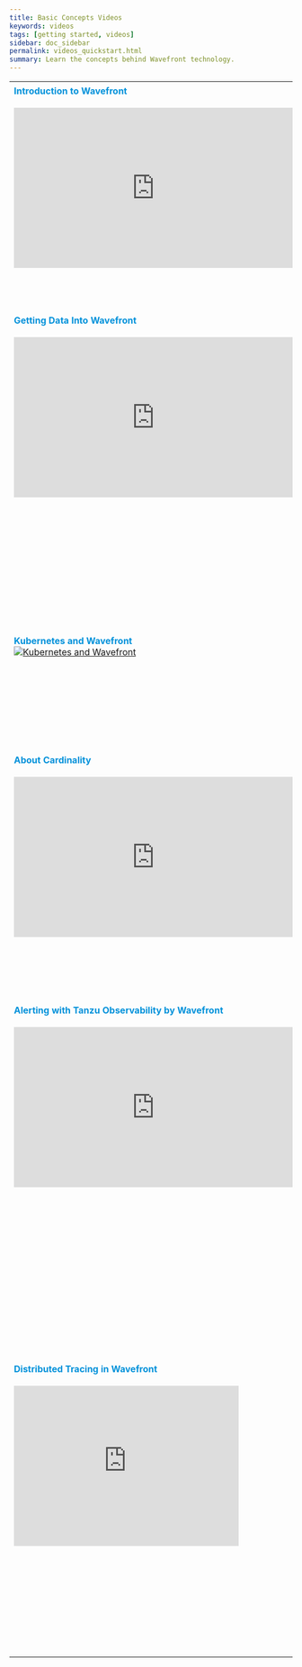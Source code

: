 ```yaml
---
title: Basic Concepts Videos
keywords: videos
tags: [getting started, videos]
sidebar: doc_sidebar
permalink: videos_quickstart.html
summary: Learn the concepts behind Wavefront technology.
---
```



<table style="width: 100%;">
<tbody>
<tr>
<td width="50%"><strong><font color="#0091DA" size="3">Introduction to Wavefront</font></strong><br><br/>
<iframe id="kmsembed-1_jbnj8r75" width="500" height="285" src="https://vmwaretv.vmware.com/embed/secure/iframe/entryId/1_jbnj8r75/uiConfId/49694343/pbc/252649793/st/0" class="kmsembed" allowfullscreen webkitallowfullscreen mozAllowFullScreen allow="autoplay *; fullscreen *; encrypted-media *" referrerPolicy="no-referrer-when-downgrade" frameborder="0" title="Introduction to Tanzu Observability (Lightboard Video)"></iframe>
</td>
<td width="50%"><br><p>Clement gives an introduction to Wavefront: How you get data into Wavefront, how dashboards, charts, and alerts allow you to monitor your environment, and how our histogram and tracing features can give you the full picture of what's going on. </p> </td>
</tr>
<tr>
<td width="50%"><strong><font color="#0091DA" size="3">Getting Data Into Wavefront</font></strong><br><br/>
<iframe id="kmsembed-1_nc4kmszz" width="500" height="285" src="https://vmwaretv.vmware.com/embed/secure/iframe/entryId/1_nc4kmszz/uiConfId/49694343/st/0" class="kmsembed" allowfullscreen webkitallowfullscreen mozAllowFullScreen allow="autoplay *; fullscreen *; encrypted-media *" referrerPolicy="no-referrer-when-downgrade"  frameborder="0" title="Getting Data Into Wavefront"></iframe></td>
<td width="50%"><br><p>Wavefront gives observability into your cloud environment and packaged applications. To get data into Wavefront, use an integration with preconfigured dashboards or one of the Wavefront SDKs. Send data from several sources to a Wavefront proxy or use direct ingestion. Finally, add dashboards, charts, and alerts to monitor exactly what you need.</p> </td>
</tr>
<tr>
<td width="50%"><strong><font color="#0091DA" size="3">Kubernetes and Wavefront</font></strong><br> <a href="https://youtu.be/jbmUKPSIguQ" target="_blank"><img src="/images/v_kubernetes_lightboard.png" alt="Kubernetes and Wavefront"/></a></td>
<td width="50%"><br><p>Containers have many benefits, but monitoring them can be challenging. In this video, Clement discusses several ways in which you can use Wavefront for monitoring Kubernetes. The video includes some discussion of our new Wavefront Collector for Kubernetes. </p> </td>
</tr>
<tr>
<td><strong><font color="#0091DA" size="3">About Cardinality</font></strong><br><br/>
<iframe id="kmsembed-1_824wsz3p" width="500" height="285" src="https://vmwaretv.vmware.com/embed/secure/iframe/entryId/1_824wsz3p/uiConfId/49694343/pbc/252649793/st/0" class="kmsembed" allowfullscreen webkitallowfullscreen mozAllowFullScreen allow="autoplay *; fullscreen *; encrypted-media *" referrerPolicy="no-referrer-when-downgrade" frameborder="0"></iframe></td>
<td><br>
<p markdown="span">Clement explains why the concept of cardinality is so important for observability, what high cardinality means, and why Wavefront deals so well with high cardinality input.</p>
</td>
</tr>
<tr>
<td><strong><font color="#0091DA" size="3">Alerting with Tanzu Observability by Wavefront</font></strong><br><br/>
<iframe id="kmsembed-1_jdy1nak1" width="500" height="285" src="https://vmwaretv.vmware.com/embed/secure/iframe/entryId/1_jdy1nak1/uiConfId/49694343/st/0" class="kmsembed" allowfullscreen webkitallowfullscreen mozAllowFullScreen allow="autoplay *; fullscreen *; encrypted-media *" referrerPolicy="no-referrer-when-downgrade" frameborder="0" title="Alerting with Tanzu Observability (Lightboard Video)"></iframe></td>
<td><br>
<p markdown="span">Wavefront supports sophisticated alerts that go far beyond traditional alerting systems. Clement explains how alerts work using the example of an alert that alert fires when any monitored time series exceeds the threshold for 10 minutes. Wavefront then sends an alert notification to all specified alert targets. When the alert is resolved, notifications are sent to the targets again. Additional examples are shown in [other videos](videos_alerts.html).</p>
</td>
</tr>

<tr>
<td><strong><font color="#0091DA" size="3">Distributed Tracing in Wavefront</font></strong><br><br/>
<iframe id="kmsembed-1_41gxt426" width="400" height="285" src="https://vmwaretv.vmware.com/embed/secure/iframe/entryId/1_41gxt426/uiConfId/49694343/st/0" class="kmsembed" allowfullscreen webkitallowfullscreen mozAllowFullScreen allow="autoplay *; fullscreen *; encrypted-media *" referrerPolicy="no-referrer-when-downgrade" frameborder="0" title="Tanzu Observability: Distributed Tracing 1"></iframe></td>
<td><br>
<p>Clement first explains how you can visualize traces collected with Jaeger and Zipkin with the Wavefront UI. He then uses the example of monitoring a ride sharing app where a single trace includes apps on the user’s phone, the driver’s phone, etc. You can visualize the different components with the Wavefront tracing UI - and also use our UI to drill down on potential problems. Because we’re Open Tracing compliant, you can customize the trace with our SDKs and then look at aggregated information that shows how things are connected.  </p>
</td>
</tr>
</tbody>
</table>
